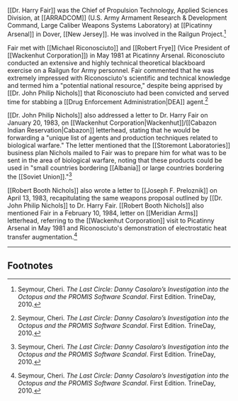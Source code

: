 [[Dr. Harry Fair]] was the Chief of Propulsion Technology, Applied Sciences Division, at [[ARRADCOM]] (U.S. Army Armament Research & Development Command, Large Caliber Weapons Systems Laboratory) at [[Picatinny Arsenal]] in Dover, [[New Jersey]]. He was involved in the Railgun Project.[^1]

Fair met with [[Michael Riconosciuto]] and [[Robert Frye]] (Vice President of [[Wackenhut Corporation]]) in May 1981 at Picatinny Arsenal. Riconosciuto conducted an extensive and highly technical theoretical blackboard exercise on a Railgun for Army personnel. Fair commented that he was extremely impressed with Riconosciuto's scientific and technical knowledge and termed him a "potential national resource," despite being apprised by [[Dr. John Philip Nichols]] that Riconosciuto had been convicted and served time for stabbing a [[Drug Enforcement Administration|DEA]] agent.[^1]

[[Dr. John Philip Nichols]] also addressed a letter to Dr. Harry Fair on January 20, 1983, on [[Wackenhut Corporation|Wackenhut]]/[[Cabazon Indian Reservation|Cabazon]] letterhead, stating that he would be forwarding a "unique list of agents and production techniques related to biological warfare." The letter mentioned that the [[Storemont Laboratories]] business plan Nichols mailed to Fair was to prepare him for what was to be sent in the area of biological warfare, noting that these products could be used in "small countries bordering [[Albania]] or large countries bordering the [[Soviet Union]]."[^1]

[[Robert Booth Nichols]] also wrote a letter to [[Joseph F. Preloznik]] on April 13, 1983, recapitulating the same weapons proposal outlined by [[Dr. John Philip Nichols]] to Dr. Harry Fair. [[Robert Booth Nichols]] also mentioned Fair in a February 10, 1984, letter on [[Meridian Arms]] letterhead, referring to the [[Wackenhut Corporation]] visit to Picatinny Arsenal in May 1981 and Riconosciuto's demonstration of electrostatic heat transfer augmentation.[^1]

---
## Footnotes

[^1]: Seymour, Cheri. *The Last Circle: Danny Casolaro’s Investigation into the Octopus and the PROMIS Software Scandal*. First Edition. TrineDay, 2010.